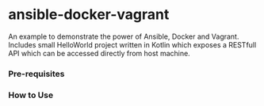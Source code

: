 # ansible-docker-vagrant

An example to demonstrate the power of Ansible, Docker and Vagrant.
Includes small HelloWorld project written in Kotlin which exposes a RESTfull API which can be accessed directly from host machine.

### Pre-requisites

### How to Use



